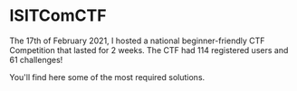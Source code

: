 # ISITComCTF
The 17th of February 2021, I hosted a national beginner-friendly CTF Competition that lasted for 2 weeks.
The CTF had 114 registered users and 61 challenges!

You'll find here some of the most required solutions.
